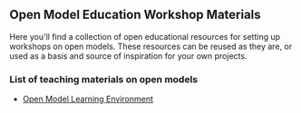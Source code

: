 ## Open Model Education Workshop Materials

Here you'll find a collection of open educational resources for setting up workshops on open models. These resources can be reused as they are, or used as a basis and source of inspiration for your own projects.

### List of teaching materials on open models

* [Open Model Learning Environment](https://doi.org/10.5281/zenodo.8002670)
